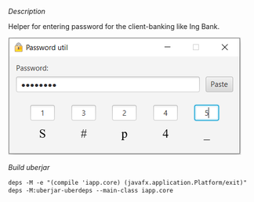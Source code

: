 *Description*

Helper for entering password for the client-banking like Ing Bank.

![Screenshot](/screenshot.png)

*Build uberjar*

```shell
deps -M -e "(compile 'iapp.core) (javafx.application.Platform/exit)"
deps -M:uberjar-uberdeps --main-class iapp.core
```
